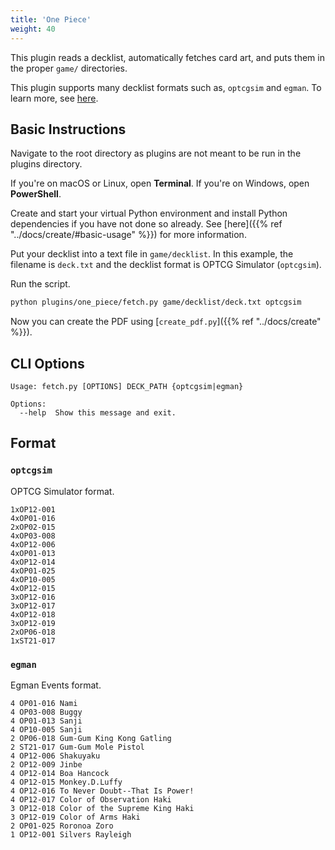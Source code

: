 ```yaml
---
title: 'One Piece'
weight: 40
---
```


This plugin reads a decklist, automatically fetches card art, and puts them in the proper `game/` directories.

This plugin supports many decklist formats such as, `optcgsim` and `egman`. To learn more, see [here](#formats).

## Basic Instructions

Navigate to the root directory as plugins are not meant to be run in the plugins directory.

If you're on macOS or Linux, open **Terminal**. If you're on Windows, open **PowerShell**.

Create and start your virtual Python environment and install Python dependencies if you have not done so already. See [here]({{% ref "../docs/create/#basic-usage" %}}) for more information.

Put your decklist into a text file in `game/decklist`. In this example, the filename is `deck.txt` and the decklist format is OPTCG Simulator (`optcgsim`).

Run the script.

```sh
python plugins/one_piece/fetch.py game/decklist/deck.txt optcgsim
```

Now you can create the PDF using [`create_pdf.py`]({{% ref "../docs/create" %}}).

## CLI Options

```
Usage: fetch.py [OPTIONS] DECK_PATH {optcgsim|egman}

Options:
  --help  Show this message and exit.
```

## Format

### `optcgsim`

OPTCG Simulator format.

```
1xOP12-001
4xOP01-016
2xOP02-015
4xOP03-008
4xOP12-006
4xOP01-013
4xOP12-014
4xOP01-025
4xOP10-005
4xOP12-015
3xOP12-016
3xOP12-017
4xOP12-018
3xOP12-019
2xOP06-018
1xST21-017
```

### `egman`

Egman Events format.

```
4 OP01-016 Nami
4 OP03-008 Buggy
4 OP01-013 Sanji
4 OP10-005 Sanji
2 OP06-018 Gum-Gum King Kong Gatling
2 ST21-017 Gum-Gum Mole Pistol
4 OP12-006 Shakuyaku
2 OP12-009 Jinbe
4 OP12-014 Boa Hancock
4 OP12-015 Monkey.D.Luffy
4 OP12-016 To Never Doubt--That Is Power!
4 OP12-017 Color of Observation Haki
3 OP12-018 Color of the Supreme King Haki
3 OP12-019 Color of Arms Haki
2 OP01-025 Roronoa Zoro
1 OP12-001 Silvers Rayleigh
```